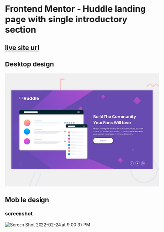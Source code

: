 # Frontend Mentor - Huddle landing page with single introductory section

## [live site url](https://huddle-landing-page-by-frontend-mentor.netlify.app/)

## Desktop design

![Design preview for the Huddle landing page with single introductory section](./design/desktop-preview.jpg)

## Mobile design
### screenshot
<img width="628" alt="Screen Shot 2022-02-24 at 9 00 37 PM" src="https://user-images.githubusercontent.com/65924250/155520096-6a6a6849-ec4b-42a0-8de9-ae52c7b8891a.png">
